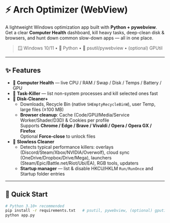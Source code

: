 # ⚡ Arch Optimizer (WebView)

A lightweight Windows optimization app built with **Python + pywebview**.  
Get a clear **Computer Health** dashboard, kill heavy tasks, deep-clean disk & browsers, and hunt down common slow-down apps — all in one place.

> 🪟 Windows 10/11 • 🐍 Python • 🧩 psutil/pywebview • (optional) GPUtil

---

## ✨ Features

- 🧠 **Computer Health** — live CPU / RAM / Swap / Disk / Temps / Battery / GPU
- 🔪 **Task-Killer** — list non-system processes and kill selected ones fast
- 🧹 **Disk-Cleaner+**
  - Downloads, Recycle Bin (native `SHEmptyRecycleBinW`), user Temp, large files (≥100 MB)
  - **Browser cleanup**: Cache (Code/GPU/Media/Service Worker/Shader/D3D) & Cookies per profile  
    Supports **Chrome / Edge / Brave / Vivaldi / Opera / Opera GX / Firefox**  
    Optional **Force-close** to unlock files
- 🐢 **Slowless Cleaner**
  - Detects typical performance killers: overlays (Discord/Steam/Xbox/NVIDIA/Overwolf), cloud sync (OneDrive/Dropbox/Drive/Mega), launchers (Steam/Epic/Battle.net/Riot/Ubi/EA), RGB tools, updaters
  - **Startup manager** — list & disable HKCU/HKLM `Run/RunOnce` and Startup folder entries

---

## 🚀 Quick Start

```bash
# Python 3.10+ recommended
pip install -r requirements.txt   # psutil, pywebview, (optional) gputil, pywin32 on Windows
python app.py
